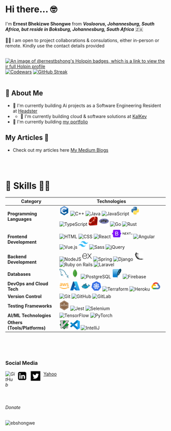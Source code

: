 # Hi there... 🤓️

I'm <b>Ernest Bhekizwe Shongwe</b> from <b><i>Vosloorus, Johannesburg, South Africa, but reside in Boksburg, Johannesburg, South Africa</i></b> 🇿🇦️
<br></br>
👨‍💻️ I am open to project collaborations & consulations, either in-person or remote. Kindly use the contact details provided
<br></br>

[![An image of @ernestbshong's Holopin badges, which is a link to view the ir full Holpin profile](https://holopin.me/ernestbshong)](https://holopin.io/@ernestbshong)
[![Codewars](https://www.codewars.com/users/bshongwe/badges/large)](https://www.codewars.com/users/bshongwe/)
[![GitHub Streak](https://streak-stats.demolab.com/?user=bshongwe)](https://git.io/streak-stats) <br></br>

## 🚀 About Me

- 🔭 I'm currently building Ai projects as a Software Engineering Resident at [Headster](https://app.theheadstarter.com/accelerator)
- - 🔭 I'm currently building cloud & software solutions at [KalKey](https://kalkey.com/)
- 🔩️ I'm currently building [my portfolio](http://ernestshong.tech/)

## My Articles 📝
- Check out my articles here [My Medium Blogs](https://medium.com/@shongwe.bhekizwe)

<br></br>

# **🔩️ Skills 👨‍🔧️**

| **Category**               | **Technologies**                                                                                                                                                                                                                             |
|----------------------------|----------------------------------------------------------------------------------------------------------------------------------------------------------------------------------------------------------------------------------------------|
| **Programming Languages**   | <img alt="C" width="30px" src="https://github.com/devicons/devicon/blob/v2.15.1/icons/c/c-original.svg"/> <img alt="C++" width="30px" src="https://cdn.jsdelivr.net/gh/devicons/devicon/icons/cplusplus/cplusplus-line.svg"/> <img alt="Java" width="30px" src="https://cdn.jsdelivr.net/gh/devicons/devicon/icons/java/java-original.svg"/> <img alt="JavaScript" width="30px" src="https://cdn.jsdelivr.net/gh/devicons/devicon/icons/javascript/javascript-plain.svg"/> <img alt="Python" width="30px" src="https://github.com/devicons/devicon/blob/v2.15.1/icons/python/python-original.svg"/> <img alt="TypeScript" width="30px" src="https://cdn.jsdelivr.net/gh/devicons/devicon/icons/typescript/typescript-plain.svg"/> <img alt="Ruby" width="30px" src="https://github.com/devicons/devicon/blob/master/icons/ruby/ruby-original.svg"/> <img alt="PHP" width="30px" src="https://github.com/devicons/devicon/blob/v2.15.1/icons/php/php-original.svg"/> <img alt="Go" width="30px" src="https://cdn.jsdelivr.net/gh/devicons/devicon/icons/go/go-original.svg"/> <img alt="Rust" width="30px" src="https://img.icons8.com/external-tal-revivo-filled-tal-revivo/512/external-rust-is-a-multi-paradigm-system-programming-language-logo-filled-tal-revivo.png"/> |
| **Frontend Development**    | <img alt="HTML" width="30px" src="https://cdn.jsdelivr.net/gh/devicons/devicon/icons/html5/html5-plain.svg"/> <img alt="CSS" width="30px" src="https://cdn.jsdelivr.net/gh/devicons/devicon/icons/css3/css3-plain.svg"/> <img alt="React" width="30px" src="https://cdn.jsdelivr.net/gh/devicons/devicon/icons/react/react-original.svg"/> <img alt="Bootstrap" width="30px" src="https://github.com/devicons/devicon/blob/v2.15.1/icons/bootstrap/bootstrap-original.svg"/> <img alt="Next.js" width="30px" src="https://github.com/devicons/devicon/blob/v2.15.1/icons/nextjs/nextjs-original-wordmark.svg"/> <img alt="Angular" width="30px" src="https://cdn.jsdelivr.net/gh/devicons/devicon/icons/angularjs/angularjs-plain.svg"/> <img alt="Vue.js" width="30px" src="https://cdn.jsdelivr.net/gh/devicons/devicon/icons/vuejs/vuejs-original.svg"/> <img alt="Tailwind CSS" width="30px" src="https://github.com/devicons/devicon/blob/v2.15.1/icons/tailwindcss/tailwindcss-plain.svg"/> <img alt="Sass" width="30px" src="https://cdn.jsdelivr.net/gh/devicons/devicon/icons/sass/sass-original.svg"/> <img alt="jQuery" width="30px" src="https://cdn.jsdelivr.net/gh/devicons/devicon/icons/jquery/jquery-original.svg"/> |
| **Backend Development**     | <img alt="NodeJS" width="30px" src="https://cdn.jsdelivr.net/gh/devicons/devicon/icons/nodejs/nodejs-original.svg"/> <img alt="Express" width="30px" src="https://github.com/devicons/devicon/blob/v2.15.1/icons/express/express-original.svg"/> <img alt="Spring" width="30px" src="https://cdn.jsdelivr.net/gh/devicons/devicon/icons/spring/spring-original.svg"/> <img alt="Django" width="30px" src="https://cdn.jsdelivr.net/gh/devicons/devicon/icons/django/django-plain.svg"/> <img alt="Flask" width="30px" src="https://github.com/devicons/devicon/blob/v2.15.1/icons/flask/flask-original.svg"/> <img alt="Ruby on Rails" width="30px" src="https://cdn.jsdelivr.net/gh/devicons/devicon/icons/rails/rails-original-wordmark.svg"/> <img alt="Laravel" width="30px" src="https://img.icons8.com/external-tal-revivo-shadow-tal-revivo/512/external-laravel-is-a-free-open-source-php-web-framework-logo-shadow-tal-revivo.png"/> |
| **Databases**               | <img alt="MySQL" width="30px" src="https://github.com/devicons/devicon/blob/v2.15.1/icons/mysql/mysql-original.svg"/> <img alt="MongoDB" width="30px" src="https://github.com/devicons/devicon/blob/v2.15.1/icons/mongodb/mongodb-original.svg"/> <img alt="PostgreSQL" width="30px" src="https://cdn.jsdelivr.net/gh/devicons/devicon/icons/postgresql/postgresql-original.svg"/> <img alt="SQLite" width="30px" src="https://github.com/devicons/devicon/blob/v2.15.1/icons/sqlite/sqlite-original.svg"/> <img alt="Firebase" width="30px" src="https://cdn.jsdelivr.net/gh/devicons/devicon/icons/firebase/firebase-plain.svg"/> |
| **DevOps and Cloud Tech**   | <img alt="AWS" width="30px" src="https://github.com/devicons/devicon/blob/master/icons/amazonwebservices/amazonwebservices-plain-wordmark.svg"/> <img alt="Azure" width="30px" src="https://github.com/devicons/devicon/blob/v2.15.1/icons/azure/azure-original.svg"/> <img alt="Docker" width="30px" src="https://github.com/devicons/devicon/blob/v2.15.1/icons/docker/docker-original.svg"/> <img alt="Kubernetes" width="30px" src="https://github.com/devicons/devicon/blob/v2.15.1/icons/kubernetes/kubernetes-plain.svg"/> <img alt="Terraform" width="30px" src="https://cdn.jsdelivr.net/gh/devicons/devicon/icons/terraform/terraform-original.svg"/> <img alt="Heroku" width="30px" src="https://cdn.jsdelivr.net/gh/devicons/devicon/icons/heroku/heroku-original.svg"/> <img alt="GCP" width="30px" src="https://github.com/devicons/devicon/blob/v2.15.1/icons/googlecloud/googlecloud-original.svg"/> |
| **Version Control**         | <img alt="Git" width="30px" src="https://cdn.jsdelivr.net/gh/devicons/devicon/icons/git/git-original.svg"/> <img alt="GitHub" width="30px" src="https://cdn.jsdelivr.net/gh/devicons/devicon/icons/github/github-original.svg"/> <img alt="GitLab" width="30px" src="https://cdn.jsdelivr.net/gh/devicons/devicon/icons/gitlab/gitlab-original.svg"/> |
| **Testing Frameworks**      | <img alt="Mocha" width="30px" src="https://github.com/devicons/devicon/blob/v2.15.1/icons/mocha/mocha-plain.svg"/> <img alt="Jest" width="30px" src="https://cdn.jsdelivr.net/gh/devicons/devicon/icons/jest/jest-plain.svg"/> <img alt="Selenium" width="30px" src="https://cdn.jsdelivr.net/gh/devicons/devicon/icons/selenium/selenium-original.svg"/> |
| **AI/ML Technologies**      | <img alt="TensorFlow" width="30px" src="https://cdn.jsdelivr.net/gh/devicons/devicon/icons/tensorflow/tensorflow-original.svg"/> <img alt="PyTorch" width="30px" src="https://cdn.jsdelivr.net/gh/devicons/devicon/icons/pytorch/pytorch-original.svg"/> |
| **Others (Tools/Platforms)**| <img alt="Vim" width="30px" src="https://github.com/devicons/devicon/blob/v2.15.1/icons/vim/vim-original.svg"/> <img alt="VS Code" width="30px" src="https://github.com/devicons/devicon/blob/v2.15.1/icons/vscode/vscode-original.svg"/> <img alt="IntelliJ" width="30px" src="https://cdn.jsdelivr.net/gh/devicons/devicon/icons/intellij/intellij-original.svg"/> |

<br><br>

# <h3>**Social Media**</h3>

<div class="container">
  <section>
    <a href="https://github.com/bshongwe"><i class="fab fa-github"><img align="left" alt="GitHub" width="30px" style="padding-right:10px;" src="https://cdn.jsdelivr.net/gh/devicons/devicon/icons/github/github-original.svg" /></i></a>
    <a href="https://www.linkedin.com/in/ernest-shongwe/"><i class="fab fa-linkedin"></i><img align="left" alt="LinkedIn" width="30px" style="padding-right:10px;" src="https://github.com/volusion/social-media-svg/blob/master/square/linkedin.svg" /></a>
    <a href="https://twitter.com/ernest_b_shong"><i class="fab fa-twitter"><img align="left" alt="Twitter" width="30px" style="padding-right:10px;" src="https://github.com/volusion/social-media-svg/blob/master/square/twitter.svg"</></i></a>
    <a href="mailto:shongwe.bhekizwe@yahoomail.com"><i class="fab fa-yahoo"></i>Yahoo</a>
  </section>
</div>

<br></br>

# <h6>Donate</h6>
<p><a href="https://www.buymeacoffee.com/ebshongwe"> <img align="left" src="https://cdn.buymeacoffee.com/buttons/v2/default-yellow.png" height="25" width="105" alt="ebshongwe" /></a></p>


<!---
bshongwe/bshongwe is a ✨ special ✨ repository because its `README.md` (this file) appears on your GitHub profile.
You can click the Preview link to take a look at your changes.
--->
